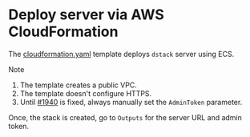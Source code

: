 # Deploy server via AWS CloudFormation

The [cloudformation.yaml](cloudformation.yaml) template deploys `dstack` server
using ECS.

> [!NOTE]
> 1. The template creates a public VPC.
> 2. The template doesn't configure HTTPS.
> 3. Until [#1940](https://github.com/dstackai/dstack/issues/1940) is fixed, always manually set the `AdminToken`
     parameter.

Once, the stack is created, go to `Outputs` for the server URL and admin token.